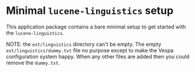 # Minimal `lucene-linguistics` setup

This application package contains a bare minimal setup to get started with the `lucene-linguistics`.

NOTE: the `ext/linguistics` directory can't be empty.
The empty `ext/linguistics/dummy.txt` file no purpose except to make the Vespa configuration system happy.
When any other files are added then you could remove the `dummy.txt`.
